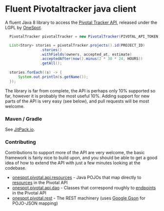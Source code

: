 # Fluent Pivotaltracker java client

A fluent Java 8 library to access the [Pivotal Tracker API](https://www.pivotaltracker.com/help/api/rest/v5#top), released under the LGPL by [OneSpot](http://onespot.com/).

```java
  PivotalTracker pivotalTracker = new PivotalTracker(PIVOTAL_API_TOKEN);

  List<Story> stories = pivotalTracker.projects().id(PROJECT_ID)
                .stories()
                .withFields(owners, accepted_at, estimate)
                .acceptedAfter(now().minus(2 * 30 * 24, HOURS))
                .getAll();
  
  stories.forEach((s) -> {
      System.out.println(s.getName());
  });
```

The library is far from complete, the API is perhaps only 10% supported so far, however it is probably the most useful 10%.  Adding support for new parts of the API is very easy (see below), and pull requests will be most welcome.

### Maven / Gradle

See [JitPack.io](https://jitpack.io/#sanity/pivotal/).

### Contributing

Contributions to support more of the API are very welcome, the basic framework is fairly nice to build upon, and you should be able to get a good idea of how to extend the API with just a few minutes looking at the codebase.

* [onespot.pivotal.api.resources](https://github.com/onespot/pivotal/tree/master/src/main/java/onespot/pivotal/api/resources) - Java POJOs that map directly to [resources](https://www.pivotaltracker.com/help/api/rest/v5#Resources) in the Pivotal API
* [onespot.pivotal.api.dao](https://github.com/onespot/pivotal/tree/master/src/main/java/onespot/pivotal/api/dao) - Classes that correspond roughly to [endpoints](https://www.pivotaltracker.com/help/api/rest/v5#Endpoints) in the Pivotal API
* [onespot.pivotal.rest](https://github.com/onespot/pivotal/tree/master/src/main/java/onespot/pivotal/rest) - The REST machinery (uses [Google Gson](https://code.google.com/p/google-gson/) for POJO-JSON mapping)



